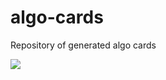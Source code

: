 # algo-cards
Repository of generated algo cards

<p align="left"><a href="http://algocards.netlify.app/github.com/natel9178/algo-cards/Face Detection-card.json" alt="Contributors"><img src="https://algocards.netlify.app/badge/raw.githubusercontent.com/natel9178/algo-cards/main/Face%20Detection-card.json" /></a></p>
